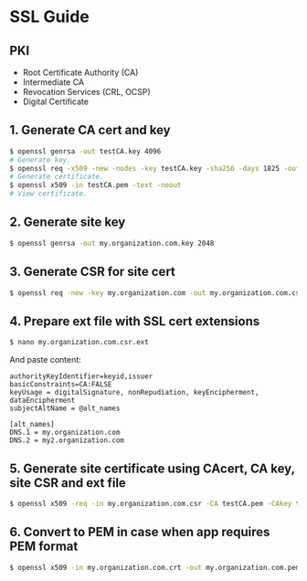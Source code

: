 # SSL Guide

## PKI
- Root Certificate Authority (CA)
- Intermediate CA
- Revocation Services (CRL, OCSP)
- Digital Certificate

## 1. Generate CA cert and key
```bash
$ openssl genrsa -out testCA.key 4096
# Generate key.
$ openssl req -x509 -new -nodes -key testCA.key -sha256 -days 1825 -out testCA.pem
# Generate certificate.
$ openssl x509 -in testCA.pem -text -noout
# View certificate.
```

## 2. Generate site key
```bash
$ openssl genrsa -out my.organization.com.key 2048
```

## 3. Generate CSR for site cert
```bash
$ openssl req -new -key my.organization.com -out my.organization.com.csr
```

## 4. Prepare ext file with SSL cert extensions
```bash
$ nano my.organization.com.csr.ext
```
And paste content:
```
authorityKeyIdentifier=keyid,issuer
basicConstraints=CA:FALSE
keyUsage = digitalSignature, nonRepudiation, keyEncipherment, dataEncipherment
subjectAltName = @alt_names

[alt_names]
DNS.1 = my.organization.com
DNS.2 = my2.organization.com
```

## 5. Generate site certificate using CAcert, CA key, site CSR and ext file
```bash
$ openssl x509 -req -in my.organization.com.csr -CA testCA.pem -CAkey testCA.key -CAcreateserial -out my.organization.com.crt -days 825 -sha256 -extfile my.organization.com.csr.ext
```

## 6. Convert to PEM in case when app requires PEM format
```bash
$ openssl x509 -in my.organization.com.crt -out my.organization.com.pem -outform PEM
```
